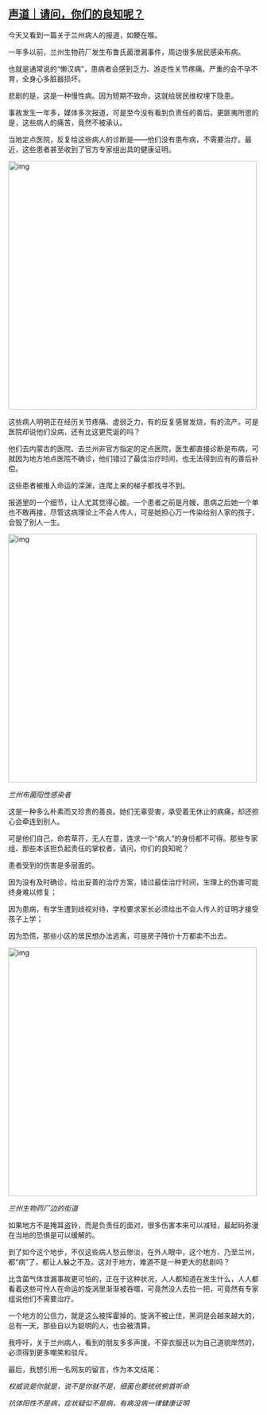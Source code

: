 <!--1605180233000-->
[声道｜请问，你们的良知呢？](https://chinadigitaltimes.net/chinese/2020/11/%e5%a3%b0%e9%81%93%ef%bd%9c%e8%af%b7%e9%97%ae%ef%bc%8c%e4%bd%a0%e4%bb%ac%e7%9a%84%e8%89%af%e7%9f%a5%e5%91%a2%ef%bc%9f/)
------

<p>今天又看到一篇关于兰州病人的报道，如鲠在喉。</p><p>一年多以前，兰州生物药厂发生布鲁氏菌泄漏事件，周边很多居民感染布病。</p><p>也就是通常说的“懒汉病”，患病者会感到乏力、游走性关节疼痛。严重的会不孕不育，全身心多脏器损坏。</p><p>悲剧的是，这是一种慢性病。因为短期不致命，这就给居民维权埋下隐患。</p><p>事故发生一年多，媒体多次报道，可是至今没有看到负责任的善后。更匪夷所思的是，这些病人的痛苦，竟然不被承认。</p><p>当地定点医院，反复给这些病人的诊断是——他们没有患布病，不需要治疗。最近，这些患者甚至收到了官方专家组出具的健康证明。</p><p><img src="https://chinadigitaltimes.net/chinese/files/2020/11/post-659229-5fad1a428b53a." alt="img" class="aligncenter" width="500"></p><p>这些病人明明正在经历关节疼痛、虚弱乏力，有的反复感冒发烧，有的流产。可是医院却说他们没病，还有比这更荒诞的吗？</p><p>他们去内蒙古的医院、去兰州非官方指定的定点医院，医生都直接诊断是布病，可就因为地方地点医院不确诊，他们错过了最佳治疗时间，也无法得到应有的善后补偿。</p><p>这些患者被推入命运的深渊，连爬上来的梯子都找寻不到。</p><p>报道里的一个细节，让人尤其觉得心酸。一个患者之前是月嫂，患病之后她一个单也不敢再接，尽管这病理论上不会人传人，可是她担心万一传染给别人家的孩子，会毁了别人一生。</p><p><img src="https://chinadigitaltimes.net/chinese/files/2020/11/post-659229-5fad1a4475d09." alt="img" class="aligncenter" width="500"></p><p><em>兰州布菌阳性感染者</em></p><p>这是一种多么朴素而又珍贵的善良。她们无辜受害，承受着无休止的病痛，却还担心会牵连到别人。</p><p>可是他们自己，命若草芥，无人在意，连求一个“病人”的身份都不可得。那些专家组、那些本该担负起责任的掌权者，请问，你们的良知呢？</p><p>患者受到的伤害是多层面的。</p><p>因为没有及时确诊，给出妥善的治疗方案，错过最佳治疗时间，生理上的伤害可能终身难以修复；</p><p>因为患病，有学生遭到歧视对待，学校要求家长必须给出不会人传人的证明才接受孩子上学；</p><p>因为恐慌，那些小区的居民想办法逃离，可是房子降价十万都卖不出去。</p><p><img src="https://chinadigitaltimes.net/chinese/files/2020/11/post-659229-5fad1a4659353." alt="img" class="aligncenter" width="500"></p><p><em>兰州生物药厂边的街道</em></p><p>如果地方不是掩耳盗铃，而是负责任的面对，很多伤害本来可以减轻，最起码弥漫在当地的恐惧是可以缓解的。</p><p>到了如今这个地步，不仅这些病人愁云惨淡，在外人眼中，这个地方、乃至兰州，都“病”了，都让人躲之不及。这对于地方，难道不是一种更大的悲剧吗？</p><p>比含菌气体泄漏事故更可怕的，正在于这种状况，人人都知道在发生什么，人人都看着这些可怜人在命运的旋涡里渐渐被吞噬，可竟然没人去拉一把，可竟然有专家组说他们不需要治疗。</p><p>一个地方的公信力，就是这么被挥霍掉的。旋涡不被止住，黑洞是会越来越大的，总有一天，那些自以为聪明的人，也会被清算。</p><p>我呼吁，关于兰州病人，看到的朋友多多声援。不穿衣服还以为自己道貌岸然的，必须得到更多嘲笑和驳斥。</p><p>最后，我想引用一名网友的留言，作为本文结尾：</p><p><em>权威说是你就是，说不是你就不是，细菌也要统统俯首听命</em></p><p><em>抗体阳性不是病，症状疑似不是病，有病没病一律健康证明</em></p>
